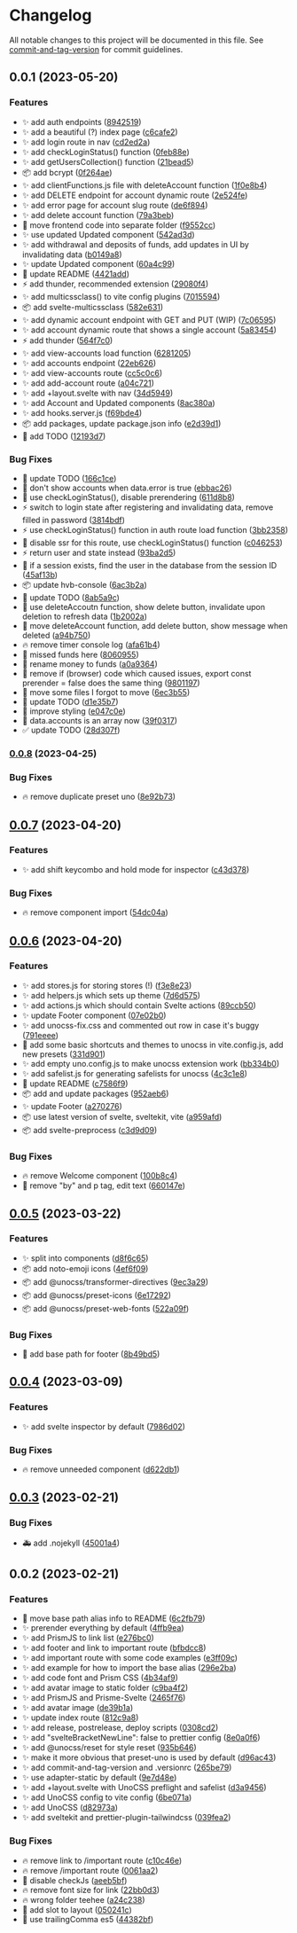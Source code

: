 # Changelog

All notable changes to this project will be documented in this file. See [commit-and-tag-version](https://github.com/absolute-version/commit-and-tag-version) for commit guidelines.

## 0.0.1 (2023-05-20)


### Features

* :sparkles: add auth endpoints ([8942519](https://github.com/henrikvilhelmberglund/javascript-som-backend-spr-k-assignment-sveltekit-2/commit/894251912cc3043d232dd6e8495e1a623ffb3377))
* :sparkles: add a beautiful (?) index page ([c6cafe2](https://github.com/henrikvilhelmberglund/javascript-som-backend-spr-k-assignment-sveltekit-2/commit/c6cafe2e23bf027797b3d1b7eb166ecdc7a620d2))
* :sparkles: add login route in nav ([cd2ed2a](https://github.com/henrikvilhelmberglund/javascript-som-backend-spr-k-assignment-sveltekit-2/commit/cd2ed2a46d58dee001c4a430d12f6bcbd0476f67))
* :sparkles: add checkLoginStatus() function ([0feb88e](https://github.com/henrikvilhelmberglund/javascript-som-backend-spr-k-assignment-sveltekit-2/commit/0feb88e4ebe31d1703b323a1a9cd027bbaccf517))
* :sparkles: add getUsersCollection() function ([21bead5](https://github.com/henrikvilhelmberglund/javascript-som-backend-spr-k-assignment-sveltekit-2/commit/21bead5ec66379e247b85d1ccbc346a82c97c9de))
* :package: add bcrypt ([0f264ae](https://github.com/henrikvilhelmberglund/javascript-som-backend-spr-k-assignment-sveltekit-2/commit/0f264aec23cd227cbf0e358d19421d05e0542203))
* :sparkles: add clientFunctions.js file with deleteAccount function ([1f0e8b4](https://github.com/henrikvilhelmberglund/javascript-som-backend-spr-k-assignment-sveltekit-2/commit/1f0e8b42069fa95aeef31174b89bbfbe992c7ec0))
* :sparkles: add DELETE endpoint for account dynamic route ([2e524fe](https://github.com/henrikvilhelmberglund/javascript-som-backend-spr-k-assignment-sveltekit-2/commit/2e524fe64be854a056a4e693c74ba702994342ac))
* :sparkles: add error page for account slug route ([de6f894](https://github.com/henrikvilhelmberglund/javascript-som-backend-spr-k-assignment-sveltekit-2/commit/de6f894de6dd18a225ad713db5c0b4fb48523732))
* :sparkles: add delete account function ([79a3beb](https://github.com/henrikvilhelmberglund/javascript-som-backend-spr-k-assignment-sveltekit-2/commit/79a3bebcb7f023be12316e7df26f49b50ab0c769))
* :art: move frontend code into separate folder ([f9552cc](https://github.com/henrikvilhelmberglund/javascript-som-backend-spr-k-assignment-sveltekit-2/commit/f9552cc483e90c9f62759dca373a515364788394))
* :sparkles: use updated Updated component ([542ad3d](https://github.com/henrikvilhelmberglund/javascript-som-backend-spr-k-assignment-sveltekit-2/commit/542ad3df7d705a16681de5db32e2ce5be86db6dd))
* :sparkles: add withdrawal and deposits of funds, add updates in UI by invalidating data ([b0149a8](https://github.com/henrikvilhelmberglund/javascript-som-backend-spr-k-assignment-sveltekit-2/commit/b0149a876ca3abd772b31651186049885757f286))
* :sparkles: update Updated component ([60a4c99](https://github.com/henrikvilhelmberglund/javascript-som-backend-spr-k-assignment-sveltekit-2/commit/60a4c99ee0df42906157544e0ac87e192fa69d6f))
* :memo: update README ([4421add](https://github.com/henrikvilhelmberglund/javascript-som-backend-spr-k-assignment-sveltekit-2/commit/4421addfc429355e32fc3276a2ad21803ca554b1))
* :zap: add thunder, recommended extension ([29080f4](https://github.com/henrikvilhelmberglund/javascript-som-backend-spr-k-assignment-sveltekit-2/commit/29080f4087b7bfbe6499ac70063cffbe0c27280d))
* :sparkles: add multicssclass() to vite config plugins ([7015594](https://github.com/henrikvilhelmberglund/javascript-som-backend-spr-k-assignment-sveltekit-2/commit/701559460b1eb26e238b8170bb69e15cbe0eabf9))
* :package: add svelte-multicssclass ([582e631](https://github.com/henrikvilhelmberglund/javascript-som-backend-spr-k-assignment-sveltekit-2/commit/582e63195191f977793fc1da9f592602aebe64cf))
* :sparkles: add dynamic account endpoint with GET and PUT (WIP) ([7c06595](https://github.com/henrikvilhelmberglund/javascript-som-backend-spr-k-assignment-sveltekit-2/commit/7c06595fbdf3a1a1499bd9449f609d1dc64da3e5))
* :sparkles: add account dynamic route that shows a single account ([5a83454](https://github.com/henrikvilhelmberglund/javascript-som-backend-spr-k-assignment-sveltekit-2/commit/5a8345492059fd4f022a2611e1aa25c08db0e2b2))
* :zap: add thunder ([564f7c0](https://github.com/henrikvilhelmberglund/javascript-som-backend-spr-k-assignment-sveltekit-2/commit/564f7c034e6e9b679ba7481b8a55707c984bdebe))
* :sparkles: add view-accounts load function ([6281205](https://github.com/henrikvilhelmberglund/javascript-som-backend-spr-k-assignment-sveltekit-2/commit/62812058debfd15000a6f10b5ee20f6e6cd5b90c))
* :sparkles: add accounts endpoint ([22eb626](https://github.com/henrikvilhelmberglund/javascript-som-backend-spr-k-assignment-sveltekit-2/commit/22eb6265872f8af5cecf6aa8ffb67ac3b85bef51))
* :sparkles: add view-accounts route ([cc5c0c6](https://github.com/henrikvilhelmberglund/javascript-som-backend-spr-k-assignment-sveltekit-2/commit/cc5c0c6b4b7b7b1c02a15eda8e202803c8f58196))
* :sparkles: add add-account route ([a04c721](https://github.com/henrikvilhelmberglund/javascript-som-backend-spr-k-assignment-sveltekit-2/commit/a04c721b8c36cb6785cf0d1993aae50c862954b2))
* :sparkles: add +layout.svelte with nav ([34d5949](https://github.com/henrikvilhelmberglund/javascript-som-backend-spr-k-assignment-sveltekit-2/commit/34d5949fc8956795f2ae65d236a85ae13e30f2cd))
* :sparkles: add Account and Updated components ([8ac380a](https://github.com/henrikvilhelmberglund/javascript-som-backend-spr-k-assignment-sveltekit-2/commit/8ac380aee57430a3321a175189b4c4ce580fa1c6))
* :sparkles: add hooks.server.js ([f69bde4](https://github.com/henrikvilhelmberglund/javascript-som-backend-spr-k-assignment-sveltekit-2/commit/f69bde420b8a7bd4af14e1103b75fabf38c70ed7))
* :package: add packages, update package.json info ([e2d39d1](https://github.com/henrikvilhelmberglund/javascript-som-backend-spr-k-assignment-sveltekit-2/commit/e2d39d1d2398afbed2e33a0875d34ff0e4a263dc))
* :memo: add TODO ([12193d7](https://github.com/henrikvilhelmberglund/javascript-som-backend-spr-k-assignment-sveltekit-2/commit/12193d7b87410932c369c5c9c221a74074936f8b))


### Bug Fixes

* :memo: update TODO ([166c1ce](https://github.com/henrikvilhelmberglund/javascript-som-backend-spr-k-assignment-sveltekit-2/commit/166c1ce2504a80e6f0f2d57d7467b1088e3db32c))
* :bug: don't show accounts when data.error is true ([ebbac26](https://github.com/henrikvilhelmberglund/javascript-som-backend-spr-k-assignment-sveltekit-2/commit/ebbac263ba8b12e6fdaa65e9caa34820f7124ffa))
* :bug: use checkLoginStatus(), disable prerendering ([611d8b8](https://github.com/henrikvilhelmberglund/javascript-som-backend-spr-k-assignment-sveltekit-2/commit/611d8b81975d0333f160175dc3cb3c851a20ab36))
* :zap: switch to login state after registering and invalidating data, remove filled in password ([3814bdf](https://github.com/henrikvilhelmberglund/javascript-som-backend-spr-k-assignment-sveltekit-2/commit/3814bdfdff6020f6f7b3f49dbc6819a425ad4263))
* :zap: use checkLoginStatus() function in auth route load function ([3bb2358](https://github.com/henrikvilhelmberglund/javascript-som-backend-spr-k-assignment-sveltekit-2/commit/3bb235859a0d8aaac90dd2feb6591f4ce0ecab99))
* :bug: disable ssr for this route, use checkLoginStatus() function ([c046253](https://github.com/henrikvilhelmberglund/javascript-som-backend-spr-k-assignment-sveltekit-2/commit/c0462535b48f9538ab44cc7c8612ee256eb184e3))
* :zap: return user and state instead ([93ba2d5](https://github.com/henrikvilhelmberglund/javascript-som-backend-spr-k-assignment-sveltekit-2/commit/93ba2d5771138e35af87b51fe4169c175ba1849e))
* :bug: if a session exists, find the user in the database from the session ID ([45af13b](https://github.com/henrikvilhelmberglund/javascript-som-backend-spr-k-assignment-sveltekit-2/commit/45af13b0d42d77063f3baeeade9efa8249fedeb0))
* :package: update hvb-console ([6ac3b2a](https://github.com/henrikvilhelmberglund/javascript-som-backend-spr-k-assignment-sveltekit-2/commit/6ac3b2a83f6f5213ab4a81d626aab78cd2b2bbf1))
* :memo: update TODO ([8ab5a9c](https://github.com/henrikvilhelmberglund/javascript-som-backend-spr-k-assignment-sveltekit-2/commit/8ab5a9c7d9b50410f57b69444c2431c1f6351cb3))
* :art: use deleteAccoutn function, show delete button, invalidate upon deletion to refresh data ([1b2002a](https://github.com/henrikvilhelmberglund/javascript-som-backend-spr-k-assignment-sveltekit-2/commit/1b2002ab7b99c27c7417db10c73ceda2cd5d4439))
* :art: move deleteAccount function, add delete button, show message when deleted ([a94b750](https://github.com/henrikvilhelmberglund/javascript-som-backend-spr-k-assignment-sveltekit-2/commit/a94b7502ad916e3d7a0866464e159e56a4c74c54))
* :fire: remove timer console log ([afa61b4](https://github.com/henrikvilhelmberglund/javascript-som-backend-spr-k-assignment-sveltekit-2/commit/afa61b4c9c2880eaad8a8973573c68541bb68b15))
* :bug: missed funds here ([8060955](https://github.com/henrikvilhelmberglund/javascript-som-backend-spr-k-assignment-sveltekit-2/commit/8060955eac4565ba9e1dd2d841ff891e3b516497))
* :bug: rename money to funds ([a0a9364](https://github.com/henrikvilhelmberglund/javascript-som-backend-spr-k-assignment-sveltekit-2/commit/a0a9364052fa3548d35b6661569e4f42cb54ce76))
* :bug: remove if (browser) code which caused issues, export const prerender = false does the same thing ([9801197](https://github.com/henrikvilhelmberglund/javascript-som-backend-spr-k-assignment-sveltekit-2/commit/980119775266c321845f3a7a745b11f5e2f0de96))
* :art: move some files I forgot to move ([6ec3b55](https://github.com/henrikvilhelmberglund/javascript-som-backend-spr-k-assignment-sveltekit-2/commit/6ec3b55d5c52665b42e03e311e8f2bf4ae022abd))
* :memo: update TODO ([d1e35b7](https://github.com/henrikvilhelmberglund/javascript-som-backend-spr-k-assignment-sveltekit-2/commit/d1e35b73524633a181d957b053030be9c189d8fb))
* :lipstick: improve styling ([e047c0e](https://github.com/henrikvilhelmberglund/javascript-som-backend-spr-k-assignment-sveltekit-2/commit/e047c0e5b4937f10b8883c9124dfdda47b08f19f))
* :art: data.accounts is an array now ([39f0317](https://github.com/henrikvilhelmberglund/javascript-som-backend-spr-k-assignment-sveltekit-2/commit/39f03172e8db4edf7995a78515db06e291287f65))
* :white_check_mark: update TODO ([28d307f](https://github.com/henrikvilhelmberglund/javascript-som-backend-spr-k-assignment-sveltekit-2/commit/28d307fff1fa1515334d8386623078bb939cd37c))

### [0.0.8](https://github.com/henrikvilhelmberglund/sveltekit-unocss-template/compare/v0.0.7...v0.0.8) (2023-04-25)


### Bug Fixes

* :fire: remove duplicate preset uno ([8e92b73](https://github.com/henrikvilhelmberglund/sveltekit-unocss-template/commit/8e92b73d088ccd354588785e736985a9e290e480))

## [0.0.7](https://github.com/henrikvilhelmberglund/sveltekit-unocss-template/compare/v0.0.6...v0.0.7) (2023-04-20)


### Features

* :sparkles: add shift keycombo and hold mode for inspector ([c43d378](https://github.com/henrikvilhelmberglund/sveltekit-unocss-template/commit/c43d378f8d6a5989fb329ebde8ddd2e6d3cabe81))


### Bug Fixes

* :fire: remove component import ([54dc04a](https://github.com/henrikvilhelmberglund/sveltekit-unocss-template/commit/54dc04ad1d40be7ba33bd7b2af2c2906da5abf43))

## [0.0.6](https://github.com/henrikvilhelmberglund/sveltekit-unocss-template/compare/v0.0.5...v0.0.6) (2023-04-20)


### Features

* :sparkles: add stores.js for storing stores (!) ([f3e8e23](https://github.com/henrikvilhelmberglund/sveltekit-unocss-template/commit/f3e8e23b4d8324c79e0970406ba4448b6b316fbb))
* :sparkles: add helpers.js which sets up theme ([7d6d575](https://github.com/henrikvilhelmberglund/sveltekit-unocss-template/commit/7d6d575a0c02ae5ec46a1ffe36976cf49d8616a6))
* :sparkles: add actions.js which should contain Svelte actions ([89ccb50](https://github.com/henrikvilhelmberglund/sveltekit-unocss-template/commit/89ccb50cdcf981d340367145aa0c5f281a60059e))
* :sparkles: update Footer component ([07e02b0](https://github.com/henrikvilhelmberglund/sveltekit-unocss-template/commit/07e02b0b75729fd5f19c7dc8e93c8379309d59a0))
* :sparkles: add unocss-fix.css and commented out row in case it's buggy ([791eeee](https://github.com/henrikvilhelmberglund/sveltekit-unocss-template/commit/791eeee31ba03dbe6a8835028650f516cb65897e))
* :wrench: add some basic shortcuts and themes to unocss in vite.config.js, add new presets ([331d901](https://github.com/henrikvilhelmberglund/sveltekit-unocss-template/commit/331d9014e9e0b4d2d17b245a36fc46690a651e94))
* :sparkles: add empty uno.config.js to make unocss extension work ([bb334b0](https://github.com/henrikvilhelmberglund/sveltekit-unocss-template/commit/bb334b04886bfb2e9ebdc8754bc65ed83d4bf8b8))
* :sparkles: add safelist.js for generating safelists for unocss ([4c3c1e8](https://github.com/henrikvilhelmberglund/sveltekit-unocss-template/commit/4c3c1e893cc962653bccaf4df3dde6491f01f518))
* :memo: update README ([c7586f9](https://github.com/henrikvilhelmberglund/sveltekit-unocss-template/commit/c7586f9ef1b1ae734f5b99fbb6d4a592032147da))
* :package: add and update packages ([952aeb6](https://github.com/henrikvilhelmberglund/sveltekit-unocss-template/commit/952aeb635876c854b8db85341b474c9fe0756b5d))
* :sparkles: update Footer ([a270276](https://github.com/henrikvilhelmberglund/sveltekit-unocss-template/commit/a270276e684efddbfca0e9cf024adc23c23f590e))
* :package: use latest version of svelte, sveltekit, vite ([a959afd](https://github.com/henrikvilhelmberglund/sveltekit-unocss-template/commit/a959afdb46595ab5243c3ee3aaea5e8fd90ba993))
* :package: add svelte-preprocess ([c3d9d09](https://github.com/henrikvilhelmberglund/sveltekit-unocss-template/commit/c3d9d09fc858ce7e4153a5ce88ab5fadec5560b6))


### Bug Fixes

* :fire: remove Welcome component ([100b8c4](https://github.com/henrikvilhelmberglund/sveltekit-unocss-template/commit/100b8c4fe6d36666cdea054259412a76358eb651))
* :bug: remove "by" and p tag, edit text ([660147e](https://github.com/henrikvilhelmberglund/sveltekit-unocss-template/commit/660147e9589bb99b16f8af9f6fb85fad00e3d71c))

## [0.0.5](https://github.com/henrikvilhelmberglund/sveltekit-unocss-template/compare/v0.0.4...v0.0.5) (2023-03-22)


### Features

* :sparkles: split into components ([d8f6c65](https://github.com/henrikvilhelmberglund/sveltekit-unocss-template/commit/d8f6c659d626a9b223a6cc64e07e08e639331a47))
* :package: add noto-emoji icons ([4ef6f09](https://github.com/henrikvilhelmberglund/sveltekit-unocss-template/commit/4ef6f09483d51b08a0fec41a1380fac942361d61))
* :package: add @unocss/transformer-directives ([9ec3a29](https://github.com/henrikvilhelmberglund/sveltekit-unocss-template/commit/9ec3a29aea80fbabbb7ea87170c1462f1913fc26))
* :package: add @unocss/preset-icons ([6e17292](https://github.com/henrikvilhelmberglund/sveltekit-unocss-template/commit/6e1729204314f31031400eb0173a3d3c817d6f86))
* :package: add @unocss/preset-web-fonts ([522a09f](https://github.com/henrikvilhelmberglund/sveltekit-unocss-template/commit/522a09f9fd8d97a642caa9382a30b9f9d89aa571))


### Bug Fixes

* :bug: add base path for footer ([8b49bd5](https://github.com/henrikvilhelmberglund/sveltekit-unocss-template/commit/8b49bd5279e8a2048f1caee93541fe6ad8516cac))

## [0.0.4](https://github.com/henrikvilhelmberglund/sveltekit-unocss-template/compare/v0.0.3...v0.0.4) (2023-03-09)


### Features

* :sparkles: add svelte inspector by default ([7986d02](https://github.com/henrikvilhelmberglund/sveltekit-unocss-template/commit/7986d026f4f3afe055f3a259edea28f8abfbf03a))


### Bug Fixes

* :fire: remove unneeded component ([d622db1](https://github.com/henrikvilhelmberglund/sveltekit-unocss-template/commit/d622db1ac00d44b996cc2c2423df55d86bf113fe))

## [0.0.3](https://github.com/henrikvilhelmberglund/sveltekit-unocss-template/compare/v0.0.2...v0.0.3) (2023-02-21)


### Bug Fixes

* :ambulance: add .nojekyll ([45001a4](https://github.com/henrikvilhelmberglund/sveltekit-unocss-template/commit/45001a41a5c934e8c8b824c830bc1de7ae7e8dad))

## 0.0.2 (2023-02-21)


### Features

* :art: move base path alias info to README ([6c2fb79](https://github.com/henrikvilhelmberglund/sveltekit-unocss-template/commit/6c2fb79bab49a47f5eb648675a164a64b4f579d1))
* :sparkles: prerender everything by default ([4ffb9ea](https://github.com/henrikvilhelmberglund/sveltekit-unocss-template/commit/4ffb9eaeeecac8a024d44f0842ef1c1cb75f8a3c))
* :sparkles: add PrismJS to link list ([e276bc0](https://github.com/henrikvilhelmberglund/sveltekit-unocss-template/commit/e276bc0f2c2eac7dfa5feaad03ca87b907e7bad6))
* :sparkles: add footer and link to important route ([bfbdcc8](https://github.com/henrikvilhelmberglund/sveltekit-unocss-template/commit/bfbdcc8db4a4ede68d3c4809b15a52c1ec2fb0f6))
* :sparkles: add important route with some code examples ([e3ff09c](https://github.com/henrikvilhelmberglund/sveltekit-unocss-template/commit/e3ff09c5c54e973e143f0d6acbfe65abd72f0fe0))
* :sparkles: add example for how to import the base alias ([296e2ba](https://github.com/henrikvilhelmberglund/sveltekit-unocss-template/commit/296e2ba4f8d6d1ff22d2f201c433dc0e0072fe3d))
* :sparkles: add code font and Prism CSS ([4b34af9](https://github.com/henrikvilhelmberglund/sveltekit-unocss-template/commit/4b34af9d55cb1cbd9c4a85eb46cd02c05bdc6ac8))
* :sparkles: add avatar image to static folder ([c9ba4f2](https://github.com/henrikvilhelmberglund/sveltekit-unocss-template/commit/c9ba4f2d738b55284423b5239ef99d7e79656e56))
* :sparkles: add PrismJS and Prisme-Svelte ([2465f76](https://github.com/henrikvilhelmberglund/sveltekit-unocss-template/commit/2465f76707763010510f6a5ee0017e395bcaa121))
* :sparkles: add avatar image ([de39b1a](https://github.com/henrikvilhelmberglund/sveltekit-unocss-template/commit/de39b1a9733d3cda81ea3df317cdf8f9fc58dc6f))
* :sparkles: update index route ([812c9a8](https://github.com/henrikvilhelmberglund/sveltekit-unocss-template/commit/812c9a8d9d50c014ae7c090956745a39943f1224))
* :sparkles: add release, postrelease, deploy scripts ([0308cd2](https://github.com/henrikvilhelmberglund/sveltekit-unocss-template/commit/0308cd26c4940410ddd4097000520df8959f1f0a))
* :sparkles: add "svelteBracketNewLine": false to prettier config ([8e0a0f6](https://github.com/henrikvilhelmberglund/sveltekit-unocss-template/commit/8e0a0f6882c597195e44deaa512eab6b3ffd0ff4))
* :sparkles: add @unocss/reset for style reset ([935b646](https://github.com/henrikvilhelmberglund/sveltekit-unocss-template/commit/935b6464524f69a139c10be601349070c4e83e54))
* :sparkles: make it more obvious that preset-uno is used by default ([d96ac43](https://github.com/henrikvilhelmberglund/sveltekit-unocss-template/commit/d96ac434f0d729c37aacdfaf8fe584dc607304cd))
* :sparkles: add commit-and-tag-version and .versionrc ([265be79](https://github.com/henrikvilhelmberglund/sveltekit-unocss-template/commit/265be79b95b0048066ca198f4d292e83eab64139))
* :sparkles: use adapter-static by default ([9e7d48e](https://github.com/henrikvilhelmberglund/sveltekit-unocss-template/commit/9e7d48e6a1458d153e5bed6d8a2839e303f2eb60))
* :sparkles: add +layout.svelte with UnoCSS preflight and safelist ([d3a9456](https://github.com/henrikvilhelmberglund/sveltekit-unocss-template/commit/d3a945662dbdf268309f5a2b196c7d62fa9e24f7))
* :sparkles: add UnoCSS config to vite config ([6be071a](https://github.com/henrikvilhelmberglund/sveltekit-unocss-template/commit/6be071ac50018fa3364e53db018b1425e47d55cc))
* :sparkles: add UnoCSS ([d82973a](https://github.com/henrikvilhelmberglund/sveltekit-unocss-template/commit/d82973a85e4dd658dae4849080539b6a9e10d86d))
* :sparkles: add sveltekit and prettier-plugin-tailwindcss ([039fea2](https://github.com/henrikvilhelmberglund/sveltekit-unocss-template/commit/039fea2e8628dfa0a12cb81fecc9eea56ce5b9f9))


### Bug Fixes

* :fire: remove link to /important route ([c10c46e](https://github.com/henrikvilhelmberglund/sveltekit-unocss-template/commit/c10c46e78b0c8eedd1943f93cc6bd0db6de9142d))
* :fire: remove /important route ([0061aa2](https://github.com/henrikvilhelmberglund/sveltekit-unocss-template/commit/0061aa2b7182679bb9c818a1195cfee66ed73950))
* :bug: disable checkJs ([aeeb5bf](https://github.com/henrikvilhelmberglund/sveltekit-unocss-template/commit/aeeb5bf5332d4a598c9ae0597e3930c3c7118ec8))
* :fire: remove font size for link ([22bb0d3](https://github.com/henrikvilhelmberglund/sveltekit-unocss-template/commit/22bb0d36559820083a0cc163ca64ae8be70e06e0))
* :fire: wrong folder teehee ([a24c238](https://github.com/henrikvilhelmberglund/sveltekit-unocss-template/commit/a24c2382d92eeffd69c804e16478593e08d4ef2d))
* :bug: add slot to layout ([050241c](https://github.com/henrikvilhelmberglund/sveltekit-unocss-template/commit/050241cfb65e2a6b4d02fad71aa0c88fdbdb0552))
* :lipstick: use trailingComma es5 ([44382bf](https://github.com/henrikvilhelmberglund/sveltekit-unocss-template/commit/44382bf77b3f2aac8e2640cf86ab76095aa05962))
